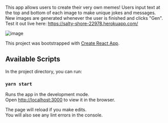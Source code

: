 This app allows users to create their very own memes! Users input text at the top and bottom of each image to make unique jokes and messages. New images are generated whenever the user is finished and clicks "Gen". Test it out live here: https://salty-shore-22978.herokuapp.com/

![image](https://user-images.githubusercontent.com/55450945/81745773-61222900-9473-11ea-88d6-4fefe2dcdd4e.png)



This project was bootstrapped with [Create React App](https://github.com/facebook/create-react-app).

## Available Scripts

In the project directory, you can run:

### `yarn start`

Runs the app in the development mode.<br />
Open [http://localhost:3000](http://localhost:3000) to view it in the browser.

The page will reload if you make edits.<br />
You will also see any lint errors in the console.


